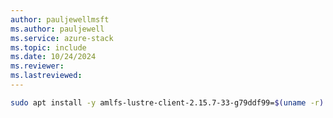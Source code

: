 ```yaml
---
author: pauljewellmsft
ms.author: pauljewell
ms.service: azure-stack
ms.topic: include
ms.date: 10/24/2024
ms.reviewer: 
ms.lastreviewed: 
---
```


```bash
sudo apt install -y amlfs-lustre-client-2.15.7-33-g79ddf99=$(uname -r)
```
